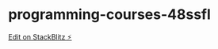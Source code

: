 # programming-courses-48ssfl

[Edit on StackBlitz ⚡️](https://stackblitz.com/edit/programming-courses-48ssfl)